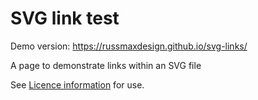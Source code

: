 # SVG link test

Demo version: https://russmaxdesign.github.io/svg-links/

A page to demonstrate links within an SVG file

See [Licence information](LICENCE) for use.
